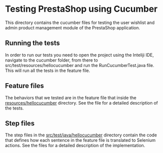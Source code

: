 # Testing PrestaShop using Cucumber
This directory contains the cucumber files for testing the user wishlist and admin product management module of the PrestaShop application.


## Running the tests
In order to run our tests you need to open the project using the Inteliji IDE, navigate to the cucumber folder, from there to src/test/resources/hellocucumber and run the RunCucumberTest.java file. This will run all the tests in the feature file.

## Feature files
The behaviors that we tested are in the feature file that inside the [resources/hellocucumber](resources/hellocucumber) directory. See the file for a detailed description of the tests.


## Step files
The step files in the [src/test/java/hellocucumber](src/test/java/hellocucumber) directory contain the code that defines how each sentence in the feature file is translated to Selenium actions. See the files for a detailed description of the implementation.